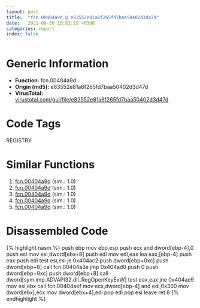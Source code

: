 ```yaml
---
layout: post
title:  "fcn.00404a9d @ e83552e81a6f265fd7baa50402d3d47d"
date:   2021-08-30 15:52:19 +0300
categories: report
index: false
---
```


# Generic Information
- **Function:** fcn.00404a9d
- **Origin (md5):** e83552e81a6f265fd7baa50402d3d47d
- **VirusTotal:** [virustotal.com/gui/file/e83552e81a6f265fd7baa50402d3d47d][virustotal_ref]

# Code Tags
<span class="tag" id="REGISTRY">REGISTRY</span>


# Similar Functions

1. [fcn.00404a9d][similar_1_ref] (sim.: 1.0)
2. [fcn.00404a9d][similar_2_ref] (sim.: 1.0)
3. [fcn.00404a9d][similar_3_ref] (sim.: 1.0)
4. [fcn.00404a9d][similar_4_ref] (sim.: 1.0)
5. [fcn.00404a9d][similar_5_ref] (sim.: 1.0)


# Disassembled Code

{% highlight nasm %}
push ebp
mov ebp,esp
push ecx
and dword[ebp-4],0
push esi
mov esi,dword[ebx+8]
push edi
mov edi,eax
lea eax,[ebp-4]
push eax
push edi
test esi,esi
je 0x404ac2
push dword[ebp+0xc]
push dword[ebp+8]
call fcn.00404a3e
jmp 0x404ad0
push 0
push dword[ebp+0xc]
push dword[ebp+8]
call dword[sym.imp.ADVAPI32.dll_RegOpenKeyExW]
test eax,eax
jne 0x404ae9
mov esi,ebx
call fcn.00404aef
mov ecx,dword[ebp-4]
and edi,0x300
mov dword[ebx],ecx
mov dword[ebx+4],edi
pop edi
pop esi
leave 
ret 8
{% endhighlight %}


[similar_1_ref]: /report/fcn.00404a9d@d541529cc6883f61d162f4cf432d3cb8
[similar_2_ref]: /report/fcn.00404a9d@bed9ebae5dcb4fc234ee0bdf6551cea7
[similar_3_ref]: /report/fcn.00404a9d@13ef005ca8ff2306b83fd3ae03f29104
[similar_4_ref]: /report/fcn.00404a9d@4145a3cd012c27a513ec76436468549a
[similar_5_ref]: /report/fcn.00404a9d@44a756939733df3681808b122b91651f
[virustotal_ref]: https://www.virustotal.com/gui/file/e83552e81a6f265fd7baa50402d3d47d